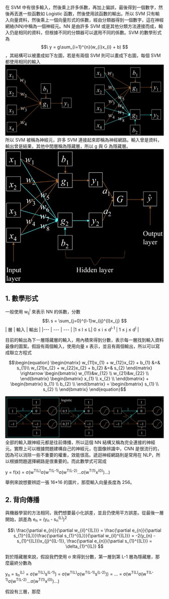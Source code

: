 在 SVM 中有很多輸入，然後乘上許多係數，再加上偏誤，最後得到一個數字，然後再丟進一些函數如 Logistic 函數，然後使用該函數的輸出。所以 SVM 只有輸入向量資料，然後乘上一個向量形式的係數，經由分類器得到一個數字，這在神經網絡(NN)中稱為一個神經元。NN 是由許多 SVM 或是其他分類方法連接而成，輸入仍是相同的資料，但根據不同的分類器可以選用不同的係數。SVM 的數學形式為 $$\ y = g\sum_{i=1}^{n}(w_{i}x_{i} + b) $$，其結構可以被畫成如下左圖，若是有兩個 SVM 則可以畫成下右圖，每個 SVM 都使用相同的輸入\
![img](https://github.com/JrPhy/MachineLearning/blob/master/Neural%20Network/img/Two_SVM.jpg)\
所以 SVM 被稱為神經元，許多 SVM 連接起來即稱為神經網路。輸入曾是資料，輸出曾是結果，其他中間層稱為隱藏層，所以 g 與 G 為隱藏層。
![img](https://github.com/JrPhy/MachineLearning/blob/master/Neural%20Network/img/hidden_layer.jpg)

## 1. 數學形式
一般使用 w<sub>ij</sub><sup>l</sup> 來表示 NN 的係數，分數 $$\ s = \sum_{j=0}^{l-1}w_{ij}^{l}x_{j} $$
| 層 | 輸入 | 輸出 |
|--- | --- | ---  |
|1 ≤ l ≤ L| 0 ≤ i ≤ d<sup>l-1</sup> | 1 ≤ j ≤ d<sup>l</sup> |

目前的輸出為下一層隱藏層的輸入，用內積來得到分數，表示每一層找到輸入資料最像的圖案。假設有兩個輸入，使用向量 x 表示，並且有兩個輸出，所以可以寫成聯立方程式

$$\begin{equation}
    \begin{matrix}
        w_{11}x_{1} + w_{12}x_{2} + b_{1} &=& s_{1}\\
        w_{21}x_{2} + w_{22}x_{2} + b_{2} &=& s_{2}
    \end{matrix}
    \rightarrow
    \begin{bmatrix}
        w_{11}&w_{12} \\
        w_{21}&w_{22} \\
    \end{bmatrix}
    \begin{bmatrix}
        x_{1} \\
        x_{2} \\
    \end{bmatrix}
    +
    \begin{bmatrix}
        b_{1} \\
        b_{2} \\
    \end{bmatrix}
    =
    \begin{bmatrix}
        s_{1} \\
        s_{2} \\
    \end{bmatrix}
\end{equation}$$

![img](https://github.com/JrPhy/MachineLearning/blob/master/Neural%20Network/img/NN.jpg)\
全部的輸入跟神經元都是往前傳播，所以這個 NN 結構又稱為完全連接的神經元。實際上可以根據問題建構自己的神經元，在圖像辨識中，CNN 是很流行的，因為可以消除一些不重要的權重，效能很高。遞迴神經網路則是常用在 NLP，所以根據問題選擇網路是很重要的。而此數學式可寫成

y = f(x) = σ(w<sup>T(L)</sup>σ(w<sup>T(L-1)</sup>σ(w<sup>T(L-2)</sup>...σ(w<sup>T(1)</sup>x<sup>(0)</sup>)...)

舉例來說想要辨認一張 16*16 的圖片，那麼輸入向量長度為 256。

## 2. 背向傳播
與機器學習的方法相同，我們想要最小化誤差，並且仍使用平方誤差。從最後一層開始，誤差為 e<sub>n</sub> = (y<sub>n</sub> - s<sub>n</sub><sup>(L)</sup>)<sup>2</sup>

$$\ \frac{\partial e_{n}}{\partial w_{il}^{(L)}} = \frac{\partial e_{n}}{\partial s_{1}^{(L)}}\frac{\partial s_{1}^{(L)}}{\partial w_{il}^{(L)}} = -2(y_{n} - s_{1}^{(L)})x_{j}^{(L-1)}, \frac{\partial e_{n}}{\partial s_{1}^{(L)}} = \delta_{1}^{(L)} $$

對於隱藏層來說，假設我們使用 σ 來得到分數，第一層到第 L-1 層為隱藏層，那麼最終分數為

y<sub>n</sub> = s<sub>n</sub><sup>(L)</sup> = σ(w<sup>T(L)</sup>s<sup>(L-1)</sup>) = 
σ(w<sup>T(L)</sup>σ(w<sup>T(L-1)</sup>s<sup>(L-2)</sup>)) = ... = σ(w<sup>T(L)</sup>σ(w<sup>T(L-1)</sup>σ(w<sup>T(L-2)</sup>...σ(w<sup>T(1)</sup>x<sup>(0)</sup>)...)

假設有三層，那麼
